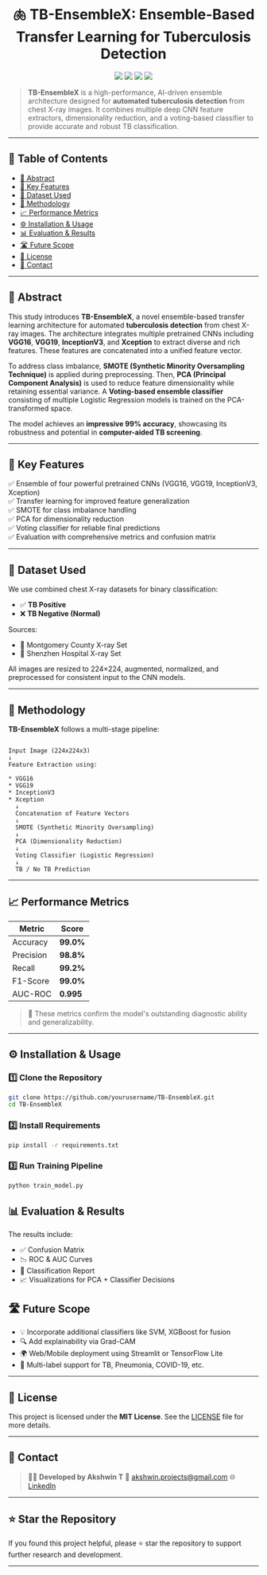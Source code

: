 <h1 align="center">🫁 TB-EnsembleX: Ensemble-Based Transfer Learning for Tuberculosis Detection</h1>

<p align="center">
  <img src="https://img.shields.io/badge/Model-Ensemble%20CNN%20+%20Voting%20Classifier-blue?style=for-the-badge" />
  <img src="https://img.shields.io/badge/Accuracy-99%25-green?style=for-the-badge" />
  <img src="https://img.shields.io/badge/Technique-Transfer%20Learning%20+%20PCA%20+%20SMOTE-purple?style=for-the-badge" />
  <img src="https://img.shields.io/badge/License-MIT-yellow?style=for-the-badge" />
</p>

> **TB-EnsembleX** is a high-performance, AI-driven ensemble architecture designed for **automated tuberculosis detection** from chest X-ray images. It combines multiple deep CNN feature extractors, dimensionality reduction, and a voting-based classifier to provide accurate and robust TB classification.

---

## 📌 Table of Contents

- [📖 Abstract](#-abstract)
- [🚀 Key Features](#-key-features)
- [📂 Dataset Used](#-dataset-used)
- [🧠 Methodology](#-methodology)
- [📈 Performance Metrics](#-performance-metrics)
- [⚙️ Installation & Usage](#️-installation--usage)
- [📊 Evaluation & Results](#-evaluation--results)
- [🛣 Future Scope](#-future-scope)
- [📜 License](#-license)
- [📧 Contact](#-contact)

---

## 📖 Abstract

This study introduces **TB-EnsembleX**, a novel ensemble-based transfer learning architecture for automated **tuberculosis detection** from chest X-ray images. The architecture integrates multiple pretrained CNNs including **VGG16**, **VGG19**, **InceptionV3**, and **Xception** to extract diverse and rich features. These features are concatenated into a unified feature vector.

To address class imbalance, **SMOTE (Synthetic Minority Oversampling Technique)** is applied during preprocessing. Then, **PCA (Principal Component Analysis)** is used to reduce feature dimensionality while retaining essential variance. A **Voting-based ensemble classifier** consisting of multiple Logistic Regression models is trained on the PCA-transformed space.

The model achieves an **impressive 99% accuracy**, showcasing its robustness and potential in **computer-aided TB screening**.

---

## 🚀 Key Features

✅ Ensemble of four powerful pretrained CNNs (VGG16, VGG19, InceptionV3, Xception)  
✅ Transfer learning for improved feature generalization  
✅ SMOTE for class imbalance handling  
✅ PCA for dimensionality reduction  
✅ Voting classifier for reliable final predictions  
✅ Evaluation with comprehensive metrics and confusion matrix

---

## 📂 Dataset Used

We use combined chest X-ray datasets for binary classification:

- ✅ **TB Positive**
- ❌ **TB Negative (Normal)**

Sources:
- 🏥 Montgomery County X-ray Set
- 🏥 Shenzhen Hospital X-ray Set

All images are resized to 224×224, augmented, normalized, and preprocessed for consistent input to the CNN models.

---

## 🧠 Methodology

**TB-EnsembleX** follows a multi-stage pipeline:

```

Input Image (224x224x3)
↓
Feature Extraction using:

* VGG16
* VGG19
* InceptionV3
* Xception
  ↓
  Concatenation of Feature Vectors
  ↓
  SMOTE (Synthetic Minority Oversampling)
  ↓
  PCA (Dimensionality Reduction)
  ↓
  Voting Classifier (Logistic Regression)
  ↓
  TB / No TB Prediction

````

---

## 📈 Performance Metrics

| Metric       | Score       |
|--------------|-------------|
| Accuracy     | **99.0%**   |
| Precision    | **98.8%**   |
| Recall       | **99.2%**   |
| F1-Score     | **99.0%**   |
| AUC-ROC      | **0.995**   |

> 🧪 These metrics confirm the model's outstanding diagnostic ability and generalizability.

---

## ⚙️ Installation & Usage

### 1️⃣ Clone the Repository

```bash
git clone https://github.com/yourusername/TB-EnsembleX.git
cd TB-EnsembleX
````

### 2️⃣ Install Requirements

```bash
pip install -r requirements.txt
```

### 3️⃣ Run Training Pipeline

```bash
python train_model.py
```

## 📊 Evaluation & Results

The results include:

* ✅ Confusion Matrix
* 📉 ROC & AUC Curves
* 🧮 Classification Report
* 📈 Visualizations for PCA + Classifier Decisions


## 🛣 Future Scope

* 💡 Incorporate additional classifiers like SVM, XGBoost for fusion
* 🔍 Add explainability via Grad-CAM
* 🌍 Web/Mobile deployment using Streamlit or TensorFlow Lite
* 🦠 Multi-label support for TB, Pneumonia, COVID-19, etc.

---

## 📜 License

This project is licensed under the **MIT License**.
See the [LICENSE](LICENSE) file for more details.

---

## 📧 Contact

> 👨‍💻 **Developed by Akshwin T**
> 📧 [akshwin.projects@gmail.com](mailto:akshwin.projects@gmail.com)
> 🌐 [LinkedIn](https://www.linkedin.com/in/akshwin/)

---

## ⭐ Star the Repository

If you found this project helpful, please ⭐ star the repository to support further research and development.

---